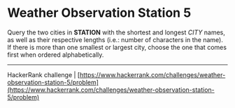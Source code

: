 # Weather Observation Station 5

Query the two cities in **STATION** with the shortest and longest *CITY* names, as well as their respective lengths (i.e.: number of characters in the name). If there is more than one smallest or largest city, choose the one that comes first when ordered alphabetically.

___

HackerRank challenge | [https://www.hackerrank.com/challenges/weather-observation-station-5/problem](https://www.hackerrank.com/challenges/weather-observation-station-5/problem)
